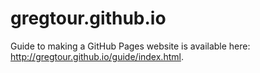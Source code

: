 # gregtour.github.io

Guide to making a GitHub Pages website is available here: http://gregtour.github.io/guide/index.html.
